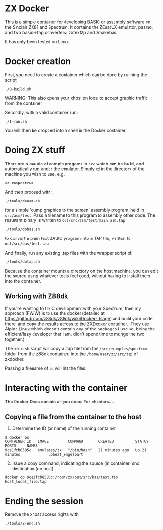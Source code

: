 
# ZX Docker

This is a simple container for developing BASIC or assembly software on the Sinclair ZX81 and Spectrum. It contains the
ZEsarUX emulator, pasmo, and two basic->tap converters: zxtext2p and zmakebas.

It has only been tested on Linux.


# Docker creation

First, you need to create a container which can be done by running the script:

```
./0-build.sh
```

WARNING: This also opens your xhost on local to accept graphic traffic from the container

Secondly, with a valid container run:

```
./1-run.sh
```

You will then be dropped into a shell in the Docker container.


# Doing ZX stuff

There are a couple of sample progams in `src` which can be build, and automatically run under the
emulator. Simply `cd` in the directory of the machine you wish to use, e.g.

```
cd zxspectrum
```

And then proceed with:

```
./tools/doasm.sh
```

for a simple 'dump graphics to the screen' assembly program, held in `src/asm/test`. Pass a filename to this program
to assembly other code. The resultant binary is written to `out/src/asm/test/main.asm.tap`

```
./tools/dobas.sh
```

to convert a plain text BASIC program into a TAP file, written to `out/src/bas/test.tap`.

And finally, run any existing .tap files with the wrapper script of:

```
./tools/dotap.sh
```

Because the container mounts a directory on the host machine, you can edit the source using
whatever tools feel good, without having to install them into the container.

## Working with Z88dk

If you're wanting to try C development with your Spectrum, then my approach (FWIW) is to use the docker (detailed at https://github.com/z88dk/z88dk/wiki/Docker-Usage)
and build your code there, and copy the results across to the ZXDocker container. (They use Alpine Linux which doesn't contain any of the packages I use so, being
the efficient/lazy developer that I am, didn't spend time to munge the two together.)

The `xfer.sh` script will copy a .tap file from the `/src/examples/spectrum` folder from the z88dk container, into the `/home/user/zx/src/tap` of zxdocker.

Passing a filename of `ls` will list the files.


# Interacting with the container

The Docker Docs contain all you need. For cheaters....

## Copying a file from the container to the host

1. Determine the ID (or name) of the running container
```
$ docker ps
CONTAINER ID   IMAGE         COMMAND       CREATED          STATUS          PORTS     NAMES
9ce1fcb8585c   emulates/zx   "/bin/bash"   21 minutes ago   Up 21 minutes             upbeat_engelbart
```

2. Issue a copy command, indicating the source (in container) snd destination (on host)

```
docker cp 9ce1fcb8585c:/root/zx/out/src/bas/test.tap host_local_file.tap
```

#  Ending the session

Remove the xhost access rights with

```
./tools/2-end.sh
```



